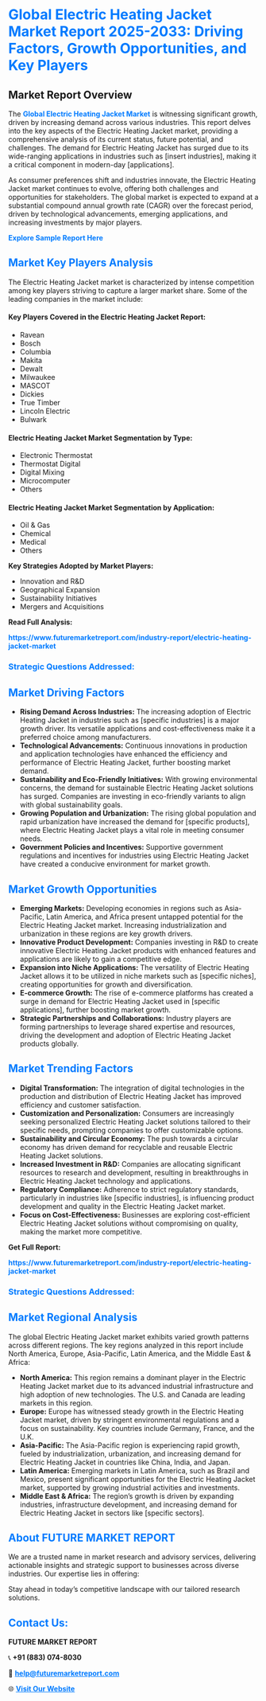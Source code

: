 <h1 style="color: #007BFF;">Global Electric Heating Jacket Market Report 2025-2033: Driving Factors, Growth Opportunities, and Key Players</h1>

<section id="overview">
<h2>Market Report Overview</h2>
<p>The <a href="https://www.futuremarketreport.com/industry-report/electric-heating-jacket-market" style="color: #007BFF; text-decoration: none;"><strong>Global Electric Heating Jacket Market</strong></a> is witnessing significant growth, driven by increasing demand across various industries. This report delves into the key aspects of the Electric Heating Jacket market, providing a comprehensive analysis of its current status, future potential, and challenges. The demand for Electric Heating Jacket has surged due to its wide-ranging applications in industries such as [insert industries], making it a critical component in modern-day [applications].</p>
<p>As consumer preferences shift and industries innovate, the Electric Heating Jacket market continues to evolve, offering both challenges and opportunities for stakeholders. The global market is expected to expand at a substantial compound annual growth rate (CAGR) over the forecast period, driven by technological advancements, emerging applications, and increasing investments by major players.</p>
</section>

<section id="overview">
<p><a href="https://www.futuremarketreport.com/request-sample/reportId=103840" style="color: #007BFF; text-decoration: none;"><strong>Explore Sample Report Here</strong></a></p>
</section>

<section id="key-players">
<h2 style="color: #007BFF;">Market Key Players Analysis</h2>
<p>The Electric Heating Jacket market is characterized by intense competition among key players striving to capture a larger market share. Some of the leading companies in the market include:</p>
<h4>Key Players Covered in the Electric Heating Jacket Report:</h4>
<ul><li>Ravean</li><li>Bosch</li><li>Columbia</li><li>Makita</li><li>Dewalt</li><li>Milwaukee</li><li>MASCOT</li><li>Dickies</li><li>True Timber</li><li>Lincoln Electric</li><li>Bulwark</li></ul>
<h4>Electric Heating Jacket Market Segmentation by Type:</h4>
<ul><li>Electronic Thermostat</li><li>Thermostat Digital</li><li>Digital Mixing</li><li>Microcomputer</li><li>Others</li></ul>

<h4>Electric Heating Jacket Market Segmentation by Application:</h4>
<ul><li>Oil &amp; Gas</li><li>Chemical</li><li>Medical</li><li>Others</li></ul>
<p><strong>Key Strategies Adopted by Market Players:</strong></p>
<ul>
<li>Innovation and R&D</li>
<li>Geographical Expansion</li>
<li>Sustainability Initiatives</li>
<li>Mergers and Acquisitions</li>
</ul>
</section>

<section>
<p><strong>Read Full Analysis: </strong></p><a href="https://www.futuremarketreport.com/industry-report/electric-heating-jacket-market" style="color: #007BFF; text-decoration: none;"><strong>https://www.futuremarketreport.com/industry-report/electric-heating-jacket-market</strong></a>
<h3 style="color: #007BFF;">Strategic Questions Addressed:</h3>
</section>

<section id="driving-factors">
<h2 style="color: #007BFF;">Market Driving Factors</h2>
<ul>
<li><strong>Rising Demand Across Industries:</strong> The increasing adoption of Electric Heating Jacket in industries such as [specific industries] is a major growth driver. Its versatile applications and cost-effectiveness make it a preferred choice among manufacturers.</li>
<li><strong>Technological Advancements:</strong> Continuous innovations in production and application technologies have enhanced the efficiency and performance of Electric Heating Jacket, further boosting market demand.</li>
<li><strong>Sustainability and Eco-Friendly Initiatives:</strong> With growing environmental concerns, the demand for sustainable Electric Heating Jacket solutions has surged. Companies are investing in eco-friendly variants to align with global sustainability goals.</li>
<li><strong>Growing Population and Urbanization:</strong> The rising global population and rapid urbanization have increased the demand for [specific products], where Electric Heating Jacket plays a vital role in meeting consumer needs.</li>
<li><strong>Government Policies and Incentives:</strong> Supportive government regulations and incentives for industries using Electric Heating Jacket have created a conducive environment for market growth.</li>
</ul>
</section>

<section id="growth-opportunities">
<h2 style="color: #007BFF;">Market Growth Opportunities</h2>
<ul>
<li><strong>Emerging Markets:</strong> Developing economies in regions such as Asia-Pacific, Latin America, and Africa present untapped potential for the Electric Heating Jacket market. Increasing industrialization and urbanization in these regions are key growth drivers.</li>
<li><strong>Innovative Product Development:</strong> Companies investing in R&D to create innovative Electric Heating Jacket products with enhanced features and applications are likely to gain a competitive edge.</li>
<li><strong>Expansion into Niche Applications:</strong> The versatility of Electric Heating Jacket allows it to be utilized in niche markets such as [specific niches], creating opportunities for growth and diversification.</li>
<li><strong>E-commerce Growth:</strong> The rise of e-commerce platforms has created a surge in demand for Electric Heating Jacket used in [specific applications], further boosting market growth.</li>
<li><strong>Strategic Partnerships and Collaborations:</strong> Industry players are forming partnerships to leverage shared expertise and resources, driving the development and adoption of Electric Heating Jacket products globally.</li>
</ul>
</section>

<section id="trending-factors">
<h2 style="color: #007BFF;">Market Trending Factors</h2>
<ul>
<li><strong>Digital Transformation:</strong> The integration of digital technologies in the production and distribution of Electric Heating Jacket has improved efficiency and customer satisfaction.</li>
<li><strong>Customization and Personalization:</strong> Consumers are increasingly seeking personalized Electric Heating Jacket solutions tailored to their specific needs, prompting companies to offer customizable options.</li>
<li><strong>Sustainability and Circular Economy:</strong> The push towards a circular economy has driven demand for recyclable and reusable Electric Heating Jacket solutions.</li>
<li><strong>Increased Investment in R&D:</strong> Companies are allocating significant resources to research and development, resulting in breakthroughs in Electric Heating Jacket technology and applications.</li>
<li><strong>Regulatory Compliance:</strong> Adherence to strict regulatory standards, particularly in industries like [specific industries], is influencing product development and quality in the Electric Heating Jacket market.</li>
<li><strong>Focus on Cost-Effectiveness:</strong> Businesses are exploring cost-efficient Electric Heating Jacket solutions without compromising on quality, making the market more competitive.</li>
</ul>
</section>

<section>
<p><strong>Get Full Report: </strong></p><a href="https://www.futuremarketreport.com/industry-report/electric-heating-jacket-market" style="color: #007BFF; text-decoration: none;"><strong>https://www.futuremarketreport.com/industry-report/electric-heating-jacket-market</strong></a>
<h3 style="color: #007BFF;">Strategic Questions Addressed:</h3>
</section>


<section id="regional-analysis">
<h2 style="color: #007BFF;">Market Regional Analysis</h2>
<p>The global Electric Heating Jacket market exhibits varied growth patterns across different regions. The key regions analyzed in this report include North America, Europe, Asia-Pacific, Latin America, and the Middle East & Africa:</p>
<ul>
<li><strong>North America:</strong> This region remains a dominant player in the Electric Heating Jacket market due to its advanced industrial infrastructure and high adoption of new technologies. The U.S. and Canada are leading markets in this region.</li>
<li><strong>Europe:</strong> Europe has witnessed steady growth in the Electric Heating Jacket market, driven by stringent environmental regulations and a focus on sustainability. Key countries include Germany, France, and the U.K.</li>
<li><strong>Asia-Pacific:</strong> The Asia-Pacific region is experiencing rapid growth, fueled by industrialization, urbanization, and increasing demand for Electric Heating Jacket in countries like China, India, and Japan.</li>
<li><strong>Latin America:</strong> Emerging markets in Latin America, such as Brazil and Mexico, present significant opportunities for the Electric Heating Jacket market, supported by growing industrial activities and investments.</li>
<li><strong>Middle East & Africa:</strong> The region’s growth is driven by expanding industries, infrastructure development, and increasing demand for Electric Heating Jacket in sectors like [specific sectors].</li>
</ul>
</section>

<footer>
<h2 style="color: #007BFF;">About FUTURE MARKET REPORT</h2>
<p>We are a trusted name in market research and advisory services, delivering actionable insights and strategic support to businesses across diverse industries. Our expertise lies in offering:</p>

<p>Stay ahead in today’s competitive landscape with our tailored research solutions.</p>

<h2 style="color: #007BFF;">Contact Us:</h2>
<p><strong>FUTURE MARKET REPORT</strong></p>
<p>📞 <strong>+91 (883) 074-8030</strong></p>
<p>📧 <strong><a href="mailto:help@futuremarketreport.com" style="color: #007BFF;">help@futuremarketreport.com</a></strong></p>
<p>🌐 <strong><a href="https://www.futuremarketreport.com/" style="color: #007BFF;">Visit Our Website</a></strong></p>
</footer>